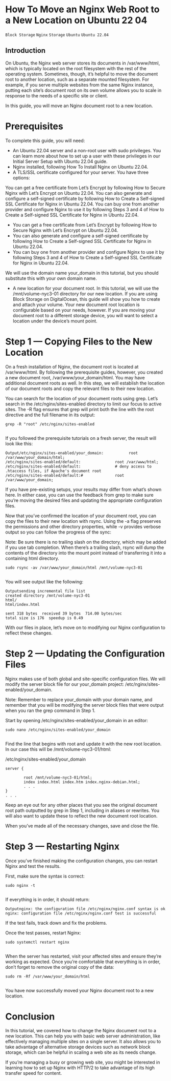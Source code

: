 # How To Move an Nginx Web Root to a New Location on Ubuntu 22 04

```Block Storage``` ```Nginx``` ```Storage``` ```Ubuntu``` ```Ubuntu 22.04```

## Introduction


On Ubuntu, the Nginx web server stores its documents in /var/www/html, which is typically located on the root filesystem with the rest of the operating system. Sometimes, though, it’s helpful to move the document root to another location, such as a separate mounted filesystem. For example, if you serve multiple websites from the same Nginx instance, putting each site’s document root on its own volume allows you to scale in response to the needs of a specific site or client.


In this guide, you will move an Nginx document root to a new location.


# Prerequisites


To complete this guide, you will need:


- An Ubuntu 22.04 server and a non-root user with sudo privileges. You can learn more about how to set up a user with these privileges in our Initial Server Setup with Ubuntu 22.04 guide.
- Nginx installed, following How To Install Nginx on Ubuntu 22.04.
- A TLS/SSL certificate configured for your server. You have three options:

You can get a free certificate from Let’s Encrypt by following How to Secure Nginx with Let’s Encrypt on Ubuntu 22.04.
You can also generate and configure a self-signed certificate by following How to Create a Self-signed SSL Certificate for Nginx in Ubuntu 22.04.
You can buy one from another provider and configure Nginx to use it by following Steps 3 and 4 of How to Create a Self-signed SSL Certificate for Nginx in Ubuntu 22.04.


- You can get a free certificate from Let’s Encrypt by following How to Secure Nginx with Let’s Encrypt on Ubuntu 22.04.
- You can also generate and configure a self-signed certificate by following How to Create a Self-signed SSL Certificate for Nginx in Ubuntu 22.04.
- You can buy one from another provider and configure Nginx to use it by following Steps 3 and 4 of How to Create a Self-signed SSL Certificate for Nginx in Ubuntu 22.04.

We will use the domain name your_domain in this tutorial, but you should substitute this with your own domain name.


- A new location for your document root. In this tutorial, we will use the /mnt/volume-nyc3-01 directory for our new location.  If you are using Block Storage on DigitalOcean, this guide will show you how to create and attach your volume. Your new document root location is configurable based on your needs, however.  If you are moving your document root to a different storage device, you will want to select a location under the device’s mount point.

# Step 1 — Copying Files to the New Location


On a fresh installation of Nginx, the document root is located at /var/www/html. By following the prerequisite guides, however, you created a new document root, /var/www/your_domain/html. You may have additional document roots as well. In this step, we will establish the location of our document roots and copy the relevant files to their new location.


You can search for the location of your document roots using grep. Let’s search in the /etc/nginx/sites-enabled directory to limit our focus to active sites. The -R flag ensures that grep will print both the line with the root directive and the full filename in its output:


```
grep -R "root" /etc/nginx/sites-enabled


```


If you followed the prerequisite tutorials on a fresh server, the result will look like this:


```
Output/etc/nginx/sites-enabled/your_domain:           root /var/www/your_domain/html;
/etc/nginx/sites-enabled/default:               root /var/www/html;
/etc/nginx/sites-enabled/default:               # deny access to .htaccess files, if Apache's document root
/etc/nginx/sites-enabled/default:#              root /var/www/your_domain;

```


If you have pre-existing setups, your results may differ from what’s shown here. In either case, you can use the feedback from grep to make sure you’re moving the desired files and updating the appropriate configuration files.


Now that you’ve confirmed the location of your document root, you can copy the files to their new location with rsync. Using the -a flag preserves the permissions and other directory properties, while -v provides verbose output so you can follow the progress of the sync:



Note: Be sure there is no trailing slash on the directory, which may be added if you use tab completion. When there’s a trailing slash, rsync will dump the contents of the directory into the mount point instead of transferring it into a containing html directory.

```
sudo rsync -av /var/www/your_domain/html /mnt/volume-nyc3-01


```


You will see output like the following:


```
Outputsending incremental file list
created directory /mnt/volume-nyc3-01
html/
html/index.html

sent 318 bytes  received 39 bytes  714.00 bytes/sec
total size is 176  speedup is 0.49

```


With our files in place, let’s move on to modifying our Nginx configuration to reflect these changes.


# Step 2 — Updating the Configuration Files


Nginx makes use of both global and site-specific configuration files.  We will modify the server block file for our your_domain project: /etc/nginx/sites-enabled/your_domain.



Note: Remember to replace your_domain with your domain name, and remember that you will be modifying the server block files that were output when you ran the grep command in Step 1.

Start by opening /etc/nginx/sites-enabled/your_domain in an editor:


```
sudo nano /etc/nginx/sites-enabled/your_domain


```


Find the line that begins with root and update it with the new root location. In our case this will be /mnt/volume-nyc3-01/html:


/etc/nginx/sites-enabled/your_domain
```
server {

        root /mnt/volume-nyc3-01/html;
        index index.html index.htm index.nginx-debian.html;
        . . .
}
. . .

```


Keep an eye out for any other places that you see the original document root path outputted by grep in Step 1, including in aliases or rewrites. You will also want to update these to reflect the new document root location.


When you’ve made all of the necessary changes, save and close the file.


# Step 3 — Restarting Nginx


Once you’ve finished making the configuration changes, you can restart Nginx and test the results.


First, make sure the syntax is correct:


```
sudo nginx -t


```


If everything is in order, it should return:


```
Outputnginx: the configuration file /etc/nginx/nginx.conf syntax is ok
nginx: configuration file /etc/nginx/nginx.conf test is successful

```


If the test fails, track down and fix the problems.


Once the test passes, restart Nginx:


```
sudo systemctl restart nginx


```


When the server has restarted, visit your affected sites and ensure they’re working as expected. Once you’re comfortable that everything is in order, don’t forget to remove the original copy of the data:


```
sudo rm -Rf /var/www/your_domain/html


```


You have now successfully moved your Nginx document root to a new location.


# Conclusion


In this tutorial, we covered how to change the Nginx document root to a new location. This can help you with basic web server administration, like effectively managing multiple sites on a single server. It also allows you to take advantage of alternative storage devices such as network block storage, which can be helpful in scaling a web site as its needs change.


If you’re managing a busy or growing web site, you might be interested in learning how to set up Nginx with HTTP/2 to take advantage of its high transfer speed for content.


